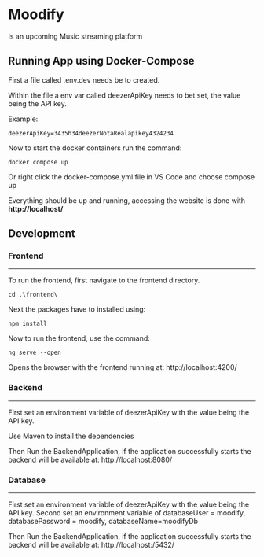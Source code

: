 # Moodify

Is an upcoming Music streaming platform

## Running App using Docker-Compose

First a file called .env.dev needs be to created.

Within the file a env var called deezerApiKey needs to bet set, the value being the API key.

Example:

```
deezerApiKey=3435h34deezerNotaRealapikey4324234
```

Now to start the docker containers run the command:

```
docker compose up
```

Or right click the docker-compose.yml file in VS Code and choose compose up

Everything should be up and running, accessing the website is done with **http://localhost/**



## Development 

### Frontend

---

To run the frontend, first navigate to the frontend directory.

```
cd .\frontend\  
```

Next the packages have to installed using: 

```
npm install
```

Now to run the frontend, use the command:

```
ng serve --open
```

Opens the browser with the frontend running at: http://localhost:4200/

### Backend

---

First set an environment variable of deezerApiKey with the value being the API key.

Use Maven to install the dependencies 

Then Run the BackendApplication, if the application successfully starts the backend will be available at: http://localhost:8080/

### Database

---

First set an environment variable of deezerApiKey with the value being the API key.
Second set an environment variable of databaseUser = moodify, databasePassword = moodify, databaseName=moodifyDb

Then Run the BackendApplication, if the application successfully starts the backend will be available at: http://localhost:/5432/